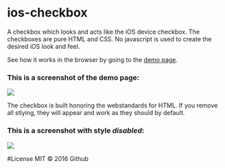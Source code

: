 # ios-checkbox
A checkbox which looks and acts like the iOS device checkbox.
The checkboxes are pure HTML and CSS. No javascript is used to create the desired iOS look and feel.

See how it works in the browser by going to the <a href="http://trolzie.github.io/ios-checkbox/">demo page</a>.

### This is a screenshot of the demo page:
<img src="http://trolzie.github.io/ios-checkbox/screenshots/ios-checkbox_screenshot1.png">

The checkbox is built honoring the webstandards for HTML. If you remove all stlying, they will appear and work as they should by default.

### This is a screenshot with style *disabled*:
<img src="http://trolzie.github.io/ios-checkbox/screenshots/ios-checkbox_screenshot2.png">

#License
MIT © 2016 Github